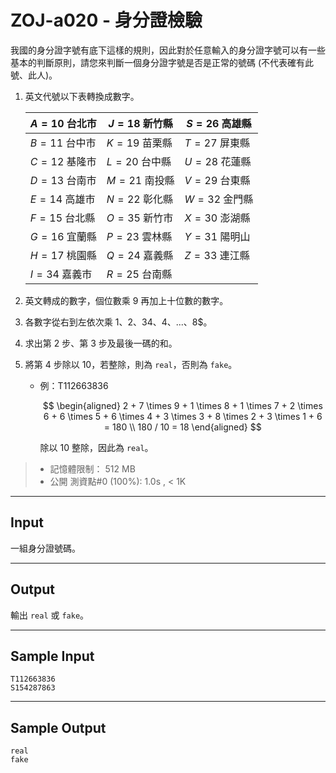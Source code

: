 # ZOJ-a020 - 身分證檢驗

我國的身分證字號有底下這樣的規則，因此對於任意輸入的身分證字號可以有一些基本的判斷原則，請您來判斷一個身分證字號是否是正常的號碼 (不代表確有此號、此人)。

1. 英文代號以下表轉換成數字。

    | $A = 10$ 台北市 | $J = 18$ 新竹縣 | $S = 26$ 高雄縣 |
    |---|---|---|
    | $B = 11$ 台中市 | $K = 19$ 苗栗縣 | $T = 27$ 屏東縣 |
    | $C = 12$ 基隆市 | $L = 20$ 台中縣 | $U = 28$ 花蓮縣 |
    | $D = 13$ 台南市 | $M = 21$ 南投縣 | $V = 29$ 台東縣 |
    | $E = 14$ 高雄市 | $N = 22$ 彰化縣 | $W = 32$ 金門縣 |
    | $F = 15$ 台北縣 | $O = 35$ 新竹市 | $X = 30$ 澎湖縣 |
    | $G = 16$ 宜蘭縣 | $P = 23$ 雲林縣 | $Y = 31$ 陽明山 |
    | $H = 17$ 桃園縣 | $Q = 24$ 嘉義縣 | $Z = 33$ 連江縣 |
    | $I = 34$ 嘉義市 | $R = 25$ 台南縣 |

2. 英文轉成的數字，個位數乘 $9$ 再加上十位數的數字。
3. 各數字從右到左依次乘 $1$、$2$、$34、$4$、...、$8$。
4. 求出第 2 步、第 3 步及最後一碼的和。
5. 將第 4 步除以 $10$，若整除，則為 `real`，否則為 `fake`。
    * 例：T112663836

        $$
        \begin{aligned}
        2 + 7 \times 9 + 1 \times 8 + 1 \times 7 + 2 \times 6 + 6 \times 5 + 6 \times 4 + 3 \times 3 + 8 \times 2 + 3 \times 1 + 6 = 180 \\
        180 / 10 = 18
        \end{aligned}
        $$
        
        除以 $10$ 整除，因此為 `real`。

> * 記憶體限制： 512 MB
> * 公開 測資點#0 (100%): 1.0s , < 1K

---
## Input

一組身分證號碼。

---
## Output

輸出 `real` 或 `fake`。

---
## Sample Input

```
T112663836
S154287863
```

---
## Sample Output

```
real
fake
```
